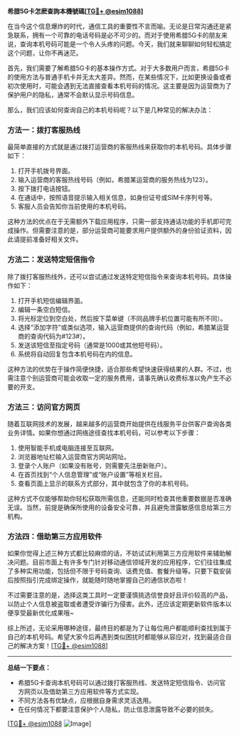 **希腊5G卡怎麽查詢本機號碼[[TG💪+ @esim1088](https://t.me/s/esim1088)]**

在当今这个信息爆炸的时代，通信工具的重要性不言而喻。无论是日常沟通还是紧急联系，拥有一个可靠的电话号码是必不可少的。而对于使用希腊5G卡的朋友来说，查询本机号码可能是一个令人头疼的问题。今天，我们就来聊聊如何轻松搞定这个问题，让你不再迷茫。

首先，我们需要了解希腊5G卡的基本操作方式。对于大多数用户而言，希腊5G卡的使用方法与普通手机卡并无太大差异。然而，在某些情况下，比如更换设备或者初次使用时，可能会遇到无法直接查看本机号码的情况。这主要是因为运营商为了保护用户的隐私，通常不会默认显示号码信息。

那么，我们应该如何查询自己的本机号码呢？以下是几种常见的解决办法：

### 方法一：拨打客服热线

最简单直接的方式就是通过拨打运营商的客服热线来获取你的本机号码。具体步骤如下：

1. 打开手机拨号界面。
2. 输入运营商的客服热线号码（例如，希腊某运营商的服务热线为123）。
3. 按下拨打电话按钮。
4. 在通话中，按照语音提示输入相关信息，如身份证号或SIM卡序列号等。
5. 客服人员会告知你当前使用的本机号码。

这种方法的优点在于无需额外下载应用程序，只需一部支持通话功能的手机即可完成操作。但需要注意的是，部分运营商可能要求用户提供额外的身份验证资料，因此请提前准备好相关文件。

### 方法二：发送特定短信指令

除了拨打客服热线外，还可以尝试通过发送特定短信指令来查询本机号码。具体操作如下：

1. 打开手机短信编辑界面。
2. 编辑一条空白短信。
3. 将光标定位到空白处，然后按下菜单键（不同品牌手机位置可能有所不同）。
4. 选择“添加字符”或类似选项，输入运营商提供的查询代码（例如，希腊某运营商的查询代码为#123#）。
5. 发送该短信至指定号码（通常是1000或其他短号码）。
6. 系统将自动回复包含本机号码在内的信息。

这种方法的优势在于操作简便快捷，适合那些希望快速获得结果的人群。不过，也需注意个别运营商可能会收取一定的服务费用，请事先确认收费标准以免产生不必要的开支。

### 方法三：访问官方网页

随着互联网技术的发展，越来越多的运营商开始提供在线服务平台供客户查询各类业务详情。如果你想通过网络途径查找本机号码，可以参考以下步骤：

1. 使用智能手机或电脑连接至互联网。
2. 浏览器地址栏输入运营商官方网站网址。
3. 登录个人账户（如果没有账号，则需要先注册新账户）。
4. 在首页找到“个人信息管理”或“账户设置”等相关栏目。
5. 查看页面上显示的联系方式部分，其中就包含了你的本机号码。

这种方式不仅能够帮助你轻松获取所需信息，还能同时检查其他重要数据是否准确无误。当然，前提是确保所使用的设备安全可靠，并且避免泄露敏感信息给第三方机构。

### 方法四：借助第三方应用软件

如果你觉得上述三种方式都比较麻烦的话，不妨试试利用第三方应用软件来辅助解决问题。目前市面上有许多专门针对移动通信领域开发的应用程序，它们往往集成了多种实用功能，包括但不限于号码查询、话费充值、套餐升级等。只要下载安装后按照指引完成绑定操作，就能随时随地掌握自己的通信状态啦！

不过需要注意的是，选择这类工具时一定要谨慎挑选信誉良好且评价较高的产品，以防止个人信息被盗取或者遭受诈骗行为侵害。此外，还应该定期更新软件版本以便享受最新优化成果哦~

综上所述，无论采用哪种途径，最终目的都是为了让每位用户都能顺利查找到属于自己的本机号码。希望大家今后再遇到类似困扰时都能够从容应对，找到最适合自己的解决方案！[[TG💪+ @esim1088](https://t.me/s/esim1088)]

---

**总结一下要点：**

- 希腊5G卡查询本机号码可以通过拨打客服热线、发送特定短信指令、访问官方网页以及借助第三方应用软件等方式实现。
- 不同方法各有优缺点，应根据自身需求灵活选用。
- 在任何情况下都要注意保护个人隐私，防止信息泄露导致不必要的损失。

[[TG💪+ @esim1088](https://t.me/s/esim1088) ![Image](https://i.postimg.cc/4NQfJmqS/Snipaste-2025-05-13-00-14-12.png)]